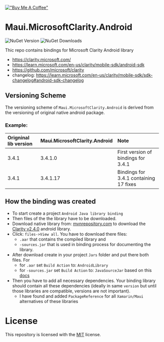 ﻿[!["Buy Me A Coffee"](https://www.buymeacoffee.com/assets/img/custom_images/orange_img.png)](https://www.buymeacoffee.com/kebechet)

# Maui.MicrosoftClarity.Android
![NuGet Version](https://img.shields.io/nuget/v/Kebechet.Maui.MicrosoftClarity.Android)
![NuGet Downloads](https://img.shields.io/nuget/dt/Kebechet.Maui.MicrosoftClarity.Android)

Thic repo contains bindings for Microsoft Clarity Android library
- https://clarity.microsoft.com/
- https://learn.microsoft.com/en-us/clarity/mobile-sdk/android-sdk
- https://github.com/microsoft/clarity
- changelog: https://learn.microsoft.com/en-us/clarity/mobile-sdk/sdk-changelog#android-sdk-changelog

## Versioning Scheme
The versioning scheme of `Maui.MicrosoftClarity.Android` is derived from the versioning of original native android package.

### Example:
| Origninal lib version | Maui.MicrosoftClarity.Android | Note |
|:--|:--|:--|
| 3.4.1 | 3.4.1.0 | First version of bindings for 3.4.1 |
| 3.4.1 | 3.4.1.17 | Bindings for 3.4.1 containing 17 fixes |

## How the binding was created
- To start create a project `Android Java library binding`
- Then files of the the library have to be downloaded. 
- Download native library from: [mvnrepository.com](https://mvnrepository.com/artifact/com.microsoft.clarity/clarity) to 
	download the [Clarity v2.4.0](https://mvnrepository.com/artifact/com.microsoft.clarity/clarity/2.4.0) android library.
- Click: `files->View all`. You have to download there files:
  - `.aar` that contains the compiled library and 
  - `-sources.jar` that is used in binding process for documenting the library.
- After download create in your project `Jars` folder and put there both files. For
  - for `.aar` set `Build Action` to: `AndroidLibrary`
  - for `-sources.jar` set `Build Action` to: `JavaSourceJar` based on this [docs](https://learn.microsoft.com/en-us/xamarin/android/deploy-test/building-apps/build-items#javasourcejar)
- Then you have to add all necessary dependencies. Your binding library should contain all these dependencies (ideally in same `version` but until those libraries are compatible, versions are not important).
  - I  have found and added `PackageReference` for all `Xamarin/Maui` alternatives of these libraries

# License
This repository is licensed with the [MIT](LICENSE.txt) license.
